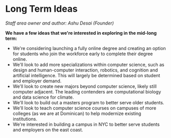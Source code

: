 # Long Term Ideas

*Staff area owner and author: Ashu Desai (Founder)*

**We have a few ideas that we're interested in exploring in the mid-long term:**

- We're considering launching a fully online degree and creating an option for students who join the workforce early to complete their degree online.
- We'll look to add more specializations within computer science, such as design and human-computer interaction, robotics, and cognition and artificial intelligence. This will largely be determined based on student and employer demand.
- We'll look to create new majors beyond computer science, likely still computer adjacent. The leading contenders are computational biology and data science for climate.
- We'll look to build out a masters program to better serve older students.
- We'll look to teach computer science courses on campuses of more colleges (as we are at Dominican) to help modernize existing institutions.
- We're interested in building a campus in NYC to better serve students and employers on the east coast.
